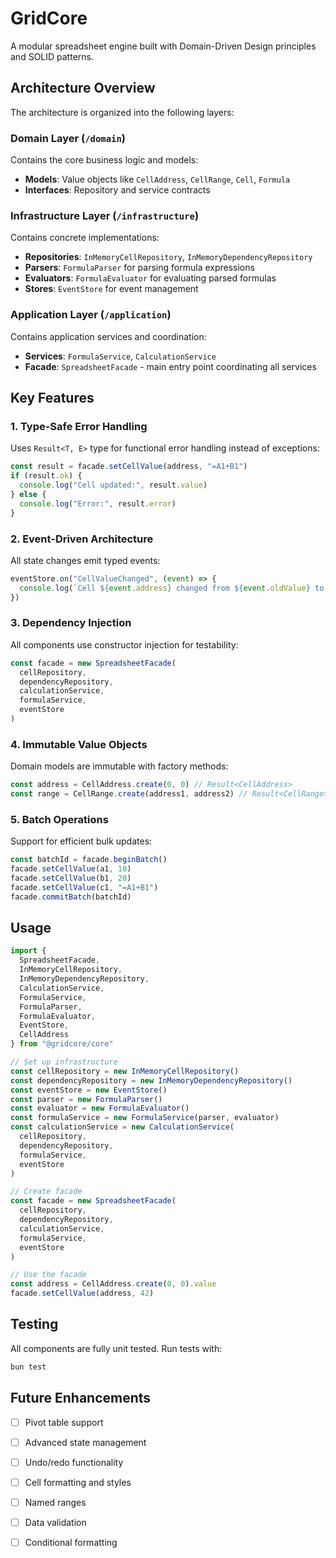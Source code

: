 # GridCore

A modular spreadsheet engine built with Domain-Driven Design principles and SOLID patterns.

## Architecture Overview

The architecture is organized into the following layers:

### Domain Layer (`/domain`)

Contains the core business logic and models:

- **Models**: Value objects like `CellAddress`, `CellRange`, `Cell`, `Formula`
- **Interfaces**: Repository and service contracts

### Infrastructure Layer (`/infrastructure`)

Contains concrete implementations:

- **Repositories**: `InMemoryCellRepository`, `InMemoryDependencyRepository`
- **Parsers**: `FormulaParser` for parsing formula expressions
- **Evaluators**: `FormulaEvaluator` for evaluating parsed formulas
- **Stores**: `EventStore` for event management

### Application Layer (`/application`)

Contains application services and coordination:

- **Services**: `FormulaService`, `CalculationService`
- **Facade**: `SpreadsheetFacade` - main entry point coordinating all services


## Key Features

### 1. Type-Safe Error Handling

Uses `Result<T, E>` type for functional error handling instead of exceptions:

```typescript
const result = facade.setCellValue(address, "=A1+B1")
if (result.ok) {
  console.log("Cell updated:", result.value)
} else {
  console.log("Error:", result.error)
}
```

### 2. Event-Driven Architecture

All state changes emit typed events:

```typescript
eventStore.on("CellValueChanged", (event) => {
  console.log(`Cell ${event.address} changed from ${event.oldValue} to ${event.newValue}`)
})
```

### 3. Dependency Injection

All components use constructor injection for testability:

```typescript
const facade = new SpreadsheetFacade(
  cellRepository,
  dependencyRepository,
  calculationService,
  formulaService,
  eventStore
)
```

### 4. Immutable Value Objects

Domain models are immutable with factory methods:

```typescript
const address = CellAddress.create(0, 0) // Result<CellAddress>
const range = CellRange.create(address1, address2) // Result<CellRange>
```

### 5. Batch Operations

Support for efficient bulk updates:

```typescript
const batchId = facade.beginBatch()
facade.setCellValue(a1, 10)
facade.setCellValue(b1, 20)
facade.setCellValue(c1, "=A1+B1")
facade.commitBatch(batchId)
```

## Usage

```typescript
import { 
  SpreadsheetFacade,
  InMemoryCellRepository,
  InMemoryDependencyRepository,
  CalculationService,
  FormulaService,
  FormulaParser,
  FormulaEvaluator,
  EventStore,
  CellAddress
} from "@gridcore/core"

// Set up infrastructure
const cellRepository = new InMemoryCellRepository()
const dependencyRepository = new InMemoryDependencyRepository()
const eventStore = new EventStore()
const parser = new FormulaParser()
const evaluator = new FormulaEvaluator()
const formulaService = new FormulaService(parser, evaluator)
const calculationService = new CalculationService(
  cellRepository,
  dependencyRepository,
  formulaService,
  eventStore
)

// Create facade
const facade = new SpreadsheetFacade(
  cellRepository,
  dependencyRepository,
  calculationService,
  formulaService,
  eventStore
)

// Use the facade
const address = CellAddress.create(0, 0).value
facade.setCellValue(address, 42)
```

## Testing

All components are fully unit tested. Run tests with:

```bash
bun test
```

## Future Enhancements

- [ ] Pivot table support
- [ ] Advanced state management
- [ ] Undo/redo functionality
- [ ] Cell formatting and styles
- [ ] Named ranges
- [ ] Data validation
- [ ] Conditional formatting

